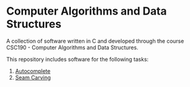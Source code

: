 # Computer Algorithms and Data Structures

A collection of software written in C and developed through the course CSC190 - Computer Algorithms and Data Structures.

This repository includes software for the following tasks:

1. [Autocomplete](Project1_Autocomplete)
2. [Seam Carving](Project2_SeamCarving)
